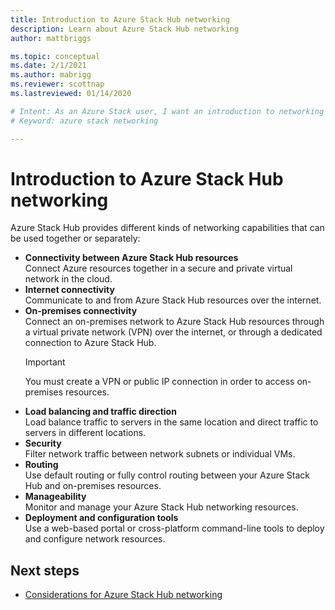 ```yaml
---
title: Introduction to Azure Stack Hub networking 
description: Learn about Azure Stack Hub networking
author: mattbriggs

ms.topic: conceptual
ms.date: 2/1/2021
ms.author: mabrigg
ms.reviewer: scottnap
ms.lastreviewed: 01/14/2020

# Intent: As an Azure Stack user, I want an introduction to networking in Azure Stack so I can get started.
# Keyword: azure stack networking 

---
```


# Introduction to Azure Stack Hub networking

Azure Stack Hub provides different kinds of networking capabilities that can be used together or separately:

- **Connectivity between Azure Stack Hub resources**  
    Connect Azure resources together in a secure and private virtual network in the cloud.
- **Internet connectivity**  
    Communicate to and from Azure Stack Hub resources over the internet.
- **On-premises connectivity**  
    Connect an on-premises network to Azure Stack Hub resources through a virtual private network (VPN) over the internet, or through a dedicated connection to Azure Stack Hub. 
    > [!IMPORTANT]
    > You must create a VPN or public IP connection in order to access on-premises resources.
- **Load balancing and traffic direction**  
    Load balance traffic to servers in the same location and direct traffic to servers in different locations.
- **Security**  
    Filter network traffic between network subnets or individual VMs.
- **Routing**  
    Use default routing or fully control routing between your Azure Stack Hub and on-premises resources.
- **Manageability**  
    Monitor and manage your Azure Stack Hub networking resources.
- **Deployment and configuration tools**  
    Use a web-based portal or cross-platform command-line tools to deploy and configure network resources.


## Next steps

* [Considerations for Azure Stack Hub networking](azure-stack-network-differences.md)